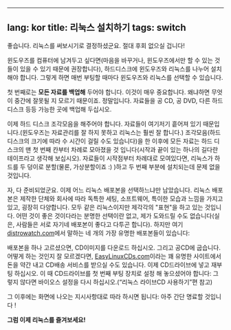 
---
lang: kor
title: 리눅스 설치하기
tags: switch
---

좋습니다. 리눅스를 써보시기로 결정하셨군요. 절대 후회 없으실 겁니다!

윈도우즈를 컴퓨터에 남겨두고 싶다면(마음을 바꾸거나, 윈도우즈에서만 할 수 있는 것들이 있을 수 있기 때문에 권장합니다), 하드디스크에 윈도우즈와 리눅스를 나누어 설치해야 합니다. 그렇게 하면 매번 부팅할 때마다 윈도우즈와 리눅스를 선택할 수 있습니다.

첫 번째로는 <b>모든 자료를 백업해</b> 두어야 합니다. 이것이 매우 중요합니다. 왜냐하면 무엇이 중간에 잘못될 지 모르기 때문이죠. 정말입니다. 자료들을 공 CD, 공 DVD, 다른 하드 디스크 등등 가능한 곳에 백업해 두십시오.

이제 하드 디스크 조각모음을 해주어야 합니다. 자료들이 여기저기 흩어져 있기 때문입니다.(윈도우즈는 자료관리를 잘 하지 못하고 리눅스는 훨씬 잘 합니다.) 조각모음(하드 디스크의 크기에 따라 수 시간이 걸릴 수도 있습니다)을 한 이후에 모든 자료는 하드 디스크의 맨 첫 번째 칸부터 차례로 모아졌을 것 입니다(시작과 끝이 있는 하나의 길다란 테이프라고 생각해 보십시오). 자료들이 시작점부터 차례대로 모여있다면, 리눅스가 하드를 두 덩이로 분할(물론, 가상분할이죠 :) )하고 두 번째 부분에 설치되는데 문제 없을 것입니다.

자, 다 준비되었군요. 이제 어느 리눅스 배포본을 선택하느냐만 남았습니다. 리눅스 배포본은 제작한 단체와 회사에 따라 독특한 세팅, 소프트웨어, 특이한 모습과 느낌을 가지고 있고, 굉장히 다양합니다. 모두 같은 리눅스이지만 제각각의 "표현"을 하고 있는 것입니다. 어떤 것이 좋은 것이다라는 분명한 선택이란 없고, 제가 도와드릴 수도 없습니다(실은, 사람들은 서로 자기네 배포본이 좋다고 다투곤 합니다). 하지만 여기 <a 
href="http://www.distrowatch.com">distrowatch.com</a>에서 말하는 네 개의 가장 유명한 배포본들이 있습니다:

<? make_distros_table() ?>

배포본을 하나 고르셨으면, CD이미지를 다운로드 하십시오. 그리고 공CD에 굽습니다. 어떻게 하는 것인지 잘 모르겠다면, <a href="http://www.easylinuxcds.com">EasyLinuxCDs.com</a>이라는 꽤 유명한 사이트에서 돈을 약간 내고 CD배송 서비스를 받으실 수도 있습니다. 이제 CD드라이브에 넣고 재부팅 하십시오. 이 때 CD드라이브를 첫 번째 부팅 장치로 설정 해 놓으셨어야 합니다: 그렇지 않다면 바이오스 설정을 다시 하십시오.(“리눅스 라이브CD 사용하기”편 참고)

그 이후에는 화면에 나오는 지시사항대로 따라 하시면 됩니다: 아주 간단 명료할 것입니다 !

<b>그럼 이제 리눅스를 즐겨보세요!</b>

